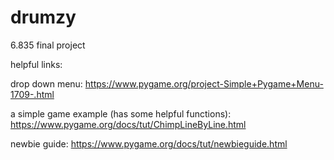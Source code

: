# drumzy
6.835 final project

helpful links:

drop down menu:
https://www.pygame.org/project-Simple+Pygame+Menu-1709-.html

a simple game example (has some helpful functions):
https://www.pygame.org/docs/tut/ChimpLineByLine.html

newbie guide:
https://www.pygame.org/docs/tut/newbieguide.html
